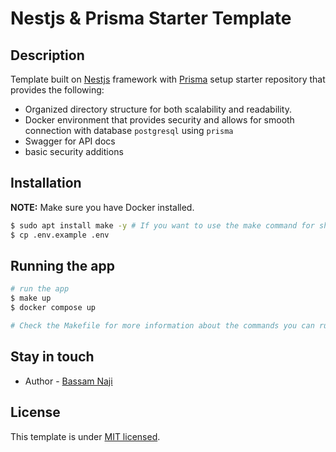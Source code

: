 <h1><strong>Nestjs & Prisma Starter Template</strong></h1>


## Description

Template built on [Nestjs](https://github.com/nestjs/nest) framework with [Prisma](https://www.prisma.io/) setup starter repository that provides the following:
- Organized directory structure for both scalability and readability. 
- Docker environment that provides security and allows for smooth connection with database `postgresql` using `prisma`
- Swagger for API docs
- basic security additions

## Installation
**NOTE:** Make sure you have Docker installed.
```bash
$ sudo apt install make -y # If you want to use the make command for shortcuts
$ cp .env.example .env
```

## Running the app

```bash
# run the app
$ make up
$ docker compose up

# Check the Makefile for more information about the commands you can run
```

## Stay in touch

- Author - [Bassam Naji](https://bassamnaji.com)

## License

This template is under [MIT licensed](LICENSE).
